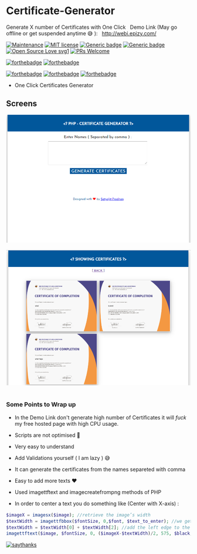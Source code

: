 # Certificate-Generator
Generate X number of Certificates with One Click &nbsp;
Demo Link (May go offline or get suspended anytime 😅 ): &nbsp;
http://webi.epizy.com/ 

[![Maintenance](https://img.shields.io/badge/Maintained%3F-YES-blueviolet.svg)](#)
[![MIT license](https://img.shields.io/badge/License-MIT-blue.svg)](LICENSE)
[![Generic badge](https://img.shields.io/badge/Stable-YES-<COLOR>.svg)](#)
[![Generic badge](https://img.shields.io/badge/Code-PHP-blue)](#)
[![Open Source Love svg1](https://badges.frapsoft.com/os/v1/open-source.svg?v=103)](#)
[![PRs Welcome](https://img.shields.io/badge/PRs-welcome-brightgreen.svg?style=flat-square)](#)

[![forthebadge](https://forthebadge.com/images/badges/built-with-love.svg)](#)
[![forthebadge](https://forthebadge.com/images/badges/makes-people-smile.svg)](#)

[![forthebadge](https://forthebadge.com/images/badges/winter-is-coming.svg)](#)
[![forthebadge](https://forthebadge.com/images/badges/powered-by-oxygen.svg)](#)
[![forthebadge](https://forthebadge.com/images/badges/ages-12.svg)](#)

* One Click Certificates Generator 

## Screens

<img src="/Screenshots/ss1.png" />&nbsp;
<img src="/Screenshots/ss2.png" />&nbsp;

### Some Points to Wrap up

* In the Demo Link don't generate high number of Certificates it will *fuck* my free hosted page with high CPU usage.
* Scripts are not optimised 🥱
* Very easy to understand 
* Add Validations yourself ( I am lazy ) 😅
* It can generate the certificates from the names separeted with comma
* Easy to add more texts ❤
* Used imagettftext and imagecreatefrompng methods of PHP

* In order to center a text you do something like (Center with X-axis) :

```php
$imageX = imagesx($image); //retrieve the image’s width
$textWidth = imagettfbbox($fontSize, 0,$font, $text_to_enter); //we get the edges of the text
$textWidth = $textWidth[0] + $textWidth[2]; //add the left edge to the right edge to get the text’s width
imagettftext($image, $fontSize, 0, ($imageX-$textWidth)/2, 575, $black, $font, $text_to_enter); //Wrtie with the X position
```


[![saythanks](https://img.shields.io/badge/say-thanks-ff69b4.svg)](https://linkedin.com/in/satyajiit/)
